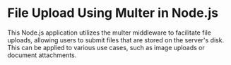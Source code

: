 # File Upload Using Multer in Node.js<br>
This Node.js application utilizes the multer middleware to facilitate file uploads, allowing users to submit files that are stored on the server's disk. This can be applied to various use cases, such as image uploads or document attachments.

